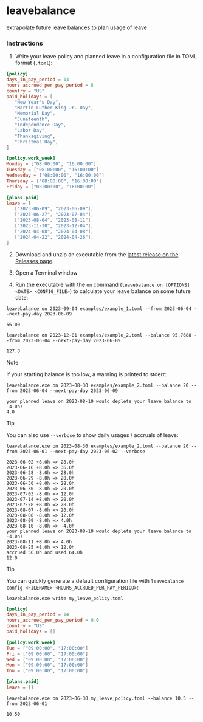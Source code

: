 # leavebalance

extrapolate future leave balances to plan usage of leave

### Instructions

1. Write your leave policy and planned leave in a configuration file in TOML format (`.toml`):
```toml
[policy]
days_in_pay_period = 14
hours_accrued_per_pay_period = 8
country = "US"
paid_holidays = [
   "New Year's Day",
   "Martin Luther King Jr. Day",
   "Memorial Day",
   "Juneteenth",
   "Independence Day",
   "Labor Day",
   "Thanksgiving",
   "Christmas Day",
]

[policy.work_week]
Monday = ["08:00:00", "16:00:00"]
Tuesday = ["08:00:00", "16:00:00"]
Wednesday = ["08:00:00", "16:00:00"]
Thursday = ["08:00:00", "16:00:00"]
Friday = ["08:00:00", "16:00:00"]

[plans.paid]
leave = [
   ["2023-06-09", "2023-06-09"],
   ["2023-06-27", "2023-07-04"],
   ["2023-08-04", "2023-08-11"],
   ["2023-11-30", "2023-12-04"],
   ["2024-04-08", "2024-04-08"],
   ["2024-04-22", "2024-04-26"],
]
```

2. Download and unzip an executable from the [latest release on the Releases page](https://github.com/zacharyburnett/leavebalance/releases).

3. Open a Terminal window

4. Run the executable with the `on` command (`leavebalance on [OPTIONS] <DATE> <CONFIG_FILE>`) to calculate your leave balance on some future date:
```shell
leavebalance on 2023-09-04 examples/example_1.toml --from 2023-06-04 --next-pay-day 2023-06-09
```
```
56.00
```
```shell
leavebalance on 2023-12-01 examples/example_2.toml --balance 95.7688 --from 2023-06-04 --next-pay-day 2023-06-09
```
```
127.8
```

> [!NOTE]
> If your starting balance is too low, a warning is printed to stderr:
> ```shell
> leavebalance.exe on 2023-08-30 examples/example_2.toml --balance 20 --from 2023-06-04 --next-pay-day 2023-06-09
> ```
> ```
> your planned leave on 2023-08-10 would deplete your leave balance to -4.0h!
> 4.0
> ```

> [!TIP]
> You can also use `--verbose` to show daily usages / accruals of leave:
> ```shell
> leavebalance.exe on 2023-08-30 examples/example_2.toml --balance 20 --from 2023-06-01 --next-pay-day 2023-06-02 --verbose
> ```
> 
> ```
> 2023-06-02 +8.0h => 28.0h
> 2023-06-16 +8.0h => 36.0h
> 2023-06-28 -8.0h => 28.0h
> 2023-06-29 -8.0h => 20.0h
> 2023-06-30 +8.0h => 28.0h
> 2023-06-30 -8.0h => 20.0h
> 2023-07-03 -8.0h => 12.0h
> 2023-07-14 +8.0h => 20.0h
> 2023-07-28 +8.0h => 28.0h
> 2023-08-07 -8.0h => 20.0h
> 2023-08-08 -8.0h => 12.0h
> 2023-08-09 -8.0h => 4.0h
> 2023-08-10 -8.0h => -4.0h
> your planned leave on 2023-08-10 would deplete your leave balance to -4.0h!
> 2023-08-11 +8.0h => 4.0h
> 2023-08-25 +8.0h => 12.0h
> accrued 56.0h and used 64.0h
> 12.0
> ```

> [!TIP]
> You can quickly generate a default configuration file with `leavebalance config <FILENAME> <HOURS_ACCRUED_PER_PAY_PERIOD>`:
> ```shell
> leavebalance.exe write my_leave_policy.toml
> ```
> ```toml
> [policy]
> days_in_pay_period = 14
> hours_accrued_per_pay_period = 0.0
> country = "US"
> paid_holidays = []
> 
> [policy.work_week]
> Tue = ["09:00:00", "17:00:00"]
> Fri = ["09:00:00", "17:00:00"]
> Wed = ["09:00:00", "17:00:00"]
> Mon = ["09:00:00", "17:00:00"]
> Thu = ["09:00:00", "17:00:00"]
> 
> [plans.paid]
> leave = []
> ```
> ```shell
> leavebalance.exe on 2023-06-30 my_leave_policy.toml --balance 10.5 --from 2023-06-01
> ```
> ```
> 10.50
> ```
